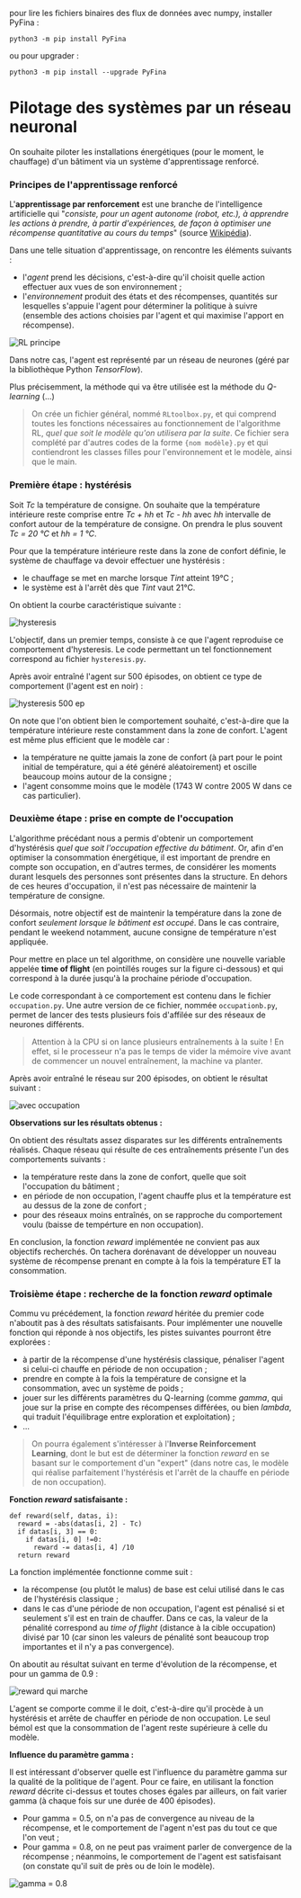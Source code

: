 pour lire les fichiers binaires des flux de données avec numpy, installer PyFina :

```
python3 -m pip install PyFina
```
ou pour upgrader :
```
python3 -m pip install --upgrade PyFina
```


# Pilotage des systèmes par un réseau neuronal

On souhaite piloter les installations énergétiques (pour le moment, le chauffage) d'un bâtiment via un système d'apprentissage renforcé. 


### Principes de l'apprentissage renforcé 

L'**apprentissage par renforcement** est une branche de l'intelligence artificielle qui "*consiste, pour un agent autonome (robot, etc.), à apprendre les actions à prendre, à partir d'expériences, de façon à optimiser une récompense quantitative au cours du temps*" (source [Wikipédia](https://fr.wikipedia.org/wiki/Apprentissage_par_renforcement)). 

Dans une telle situation d'apprentissage, on rencontre les éléments suivants :
* l'*agent* prend les décisions, c'est-à-dire qu'il choisit quelle action effectuer aux vues de son environnement ;
* l'*environnement* produit des états et des récompenses, quantités sur lesquelles s'appuie l'agent pour déterminer la politique à suivre (ensemble des actions choisies par l'agent et qui maximise l'apport en récompense). 

![RL principe](imagesHysteresis/RL.jpg)


Dans notre cas, l'agent est représenté par un réseau de neurones (géré par la bibliothèque Python *TensorFlow*).

Plus précisemment, la méthode qui va être utilisée est la méthode du *Q-learning* (...)

> On crée un fichier général, nommé `RLtoolbox.py`, et qui comprend toutes les fonctions nécessaires au fonctionnement de l'algorithme RL, *quel que soit le modèle qu'on utilisera par la suite*. Ce fichier sera complété par d'autres codes de la forme `{nom modèle}.py` et qui contiendront les classes filles pour l'environnement et le modèle, ainsi que le main. 


### Première étape : hystérésis 

Soit *Tc* la température de consigne. On souhaite que la température intérieure reste comprise entre *Tc + hh* et *Tc - hh* avec *hh* intervalle de confort autour de la température de consigne. On prendra le plus souvent *Tc = 20 °C* et *hh = 1 °C*. 

Pour que la température intérieure reste dans la zone de confort définie, le système de chauffage va devoir effectuer une hystérésis : 
* le chauffage se met en marche lorsque *Tint* atteint 19°C ; 
* le système est à l'arrêt dès que *Tint* vaut 21°C. 

On obtient la courbe caractéristique suivante :

![hysteresis](imagesHysteresis/hysteresis.png)

L'objectif, dans un premier temps, consiste à ce que l'agent reproduise ce comportement d'hysteresis. Le code permettant un tel fonctionnement correspond au fichier `hysteresis.py`.

Après avoir entraîné l'agent sur 500 épisodes, on obtient ce type de comportement (l'agent est en noir) :

![hysteresis 500 ep](imagesHysteresis/comportement_newCode_16_08_2.png)

On note que l'on obtient bien le comportement souhaité, c'est-à-dire que la température intérieure reste constamment dans la zone de confort. L'agent est même plus efficient que le modèle car :
* la température ne quitte jamais la zone de confort (à part pour le point initial de température, qui a été généré aléatoirement) et oscille beaucoup moins autour de la consigne ;
* l'agent consomme moins que le modèle (1743 W contre 2005 W dans ce cas particulier).  


### Deuxième étape : prise en compte de l'occupation

L'algorithme précédant nous a permis d'obtenir un comportement d'hystérésis *quel que soit l'occupation effective du bâtiment*. Or, afin d'en optimiser la consommation énergétique, il est important de prendre en compte son occupation, en d'autres termes, de considérer les moments durant lesquels des personnes sont présentes dans la structure. En dehors de ces heures d'occupation, il n'est pas nécessaire de maintenir la température de consigne.

Désormais, notre objectif est de maintenir la température dans la zone de confort *seulement lorsque le bâtiment est occupé*. Dans le cas contraire, pendant le weekend notamment, aucune consigne de température n'est appliquée. 

Pour mettre en place un tel algorithme, on considère une nouvelle variable appelée **time of flight** (en pointillés rouges sur la figure ci-dessous) et qui correspond à la durée jusqu'à la prochaine période d'occupation. 

Le code correspondant à ce comportement est contenu dans le fichier `occupation.py`. Une autre version de ce fichier, nommée `occupationb.py`, permet de lancer des tests plusieurs fois d'affilée sur des réseaux de neurones différents. 

> Attention à la CPU si on lance plusieurs entraînements à la suite ! En effet, si le processeur n'a pas le temps de vider la mémoire vive avant de commencer un nouvel entraînement, la machine va planter. 


Après avoir entraîné le réseau sur 200 épisodes, on obtient le résultat suivant : 

![avec occupation](imagesHystNOcc/comportement_200ep.png)


**Observations sur les résultats obtenus :**

On obtient des résultats assez disparates sur les différents entraînements réalisés. Chaque réseau qui résulte de ces entraînements présente l'un des comportements suivants : 
* la température reste dans la zone de confort, quelle que soit l'occupation du bâtiment ; 
* en période de non occupation, l'agent chauffe plus et la température est au dessus de la zone de confort ; 
* pour des réseaux moins entraînés, on se rapproche du comportement voulu (baisse de tempérture en non occupation).

En conclusion, la fonction *reward* implémentée ne convient pas aux objectifs recherchés. On tachera dorénavant de développer un nouveau système de récompense prenant en compte à la fois la température ET la consommation. 


### Troisième étape : recherche de la fonction *reward* optimale

Commu vu précédement, la fonction *reward* héritée du premier code n'aboutit pas à des résultats satisfaisants. Pour implémenter une nouvelle fonction qui réponde à nos objectifs, les pistes suivantes pourront être explorées :
* à partir de la récompense d'une hystérésis classique, pénaliser l'agent si celui-ci chauffe en période de non occupation ;
* prendre en compte à la fois la température de consigne et la consommation, avec un système de poids ;
* jouer sur les différents paramètres du Q-learning (comme *gamma*, qui joue sur la prise en compte des récompenses différées, ou bien *lambda*, qui traduit l'équilibrage entre exploration et exploitation) ;
* ...


> On pourra également s'intéresser à l'**Inverse Reinforcement Learning**, dont le but est de déterminer la fonction *reward* en se basant sur le comportement d'un "expert" (dans notre cas, le modèle qui réalise parfaitement l'hystérésis et l'arrêt de la chauffe en période de non occupation). 


**Fonction *reward* satisfaisante :**

```
def reward(self, datas, i):
  reward = -abs(datas[i, 2] - Tc)
  if datas[i, 3] == 0:
    if datas[i, 0] !=0:
      reward -= datas[i, 4] /10
  return reward 
```

La fonction implémentée fonctionne comme suit :
* la récompense (ou plutôt le malus) de base est celui utilisé dans le cas de l'hystérésis classique ; 
* dans le cas d'une période de non occupation, l'agent est pénalisé si et seulement s'il est en train de chauffer. Dans ce cas, la valeur de la pénalité correspond au *time of flight* (distance à la cible occupation) divisé par 10 (car sinon les valeurs de pénalité sont beaucoup trop importantes et il n'y a pas convergence). 

On aboutit au résultat suivant en terme d'évolution de la récompense, et pour un gamma de 0.9 : 

![reward qui marche](imagesTestReward/reward25_08_800ep.png)

L'agent se comporte comme il le doit, c'est-à-dire qu'il procède à un hystérésis et arrête de chauffer en période de non occupation. Le seul bémol est que la consommation de l'agent reste supérieure à celle du modèle. 


**Influence du paramètre gamma :**

Il est intéressant d'observer quelle est l'influence du paramètre gamma sur la qualité de la politique de l'agent. Pour ce faire, en utilisant la fonction *reward* décrite ci-dessus et toutes choses égales par ailleurs, on fait varier gamma (à chaque fois sur une durée de 400 épisodes). 
* Pour gamma = 0.5, on n'a pas de convergence au niveau de la récompense, et le comportement de l'agent n'est pas du tout ce que l'on veut ;
* Pour gamma = 0.8, on ne peut pas vraiment parler de convergence de la récompense ; néanmoins, le comportement de l'agent est satisfaisant (on constate qu'il suit de près ou de loin le modèle). 

![gamma = 0.8](imagesTestReward/testGamma/comportement_gamma_0_8.png)
